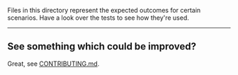 Files in this directory represent the expected outcomes for certain scenarios. Have a look over the tests to see how they're used.

---

## See something which could be improved?

Great, see [CONTRIBUTING.md](../../CONTRIBUTING.md).
